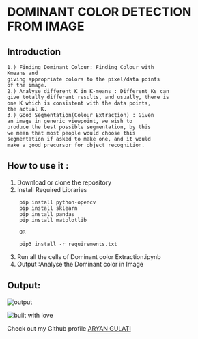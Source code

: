 # DOMINANT COLOR DETECTION FROM IMAGE 

## Introduction
```
1.) Finding Dominant Colour: Finding Colour with
Kmeans and
giving appropriate colors to the pixel/data points
of the image.
2.) Analyse different K in K-means : Different Ks can
give totally different results, and usually, there is
one K which is consistent with the data points,
the actual K.
3.) Good Segmentation(Colour Extraction) : Given
an image in generic viewpoint, we wish to
produce the best possible segmentation, by this
we mean that most people would choose this
segmentation if asked to make one, and it would
make a good precursor for object recognition.

```
## How to use it :
1. Download or clone the repository
2. Install Required Libraries
``` 
    pip install python-opencv
    pip install sklearn
    pip install pandas
    pip install matplotlib
    
    OR 
    
    pip3 install -r requirements.txt
```
3. Run all the cells of Dominant color Extraction.ipynb
4. Output :Analyse the Dominant color in Image<br>
## Output:
![output](https://user-images.githubusercontent.com/42711978/105338192-45c20d00-5c01-11eb-991b-a8822be225c5.jpg)


![built with love](https://forthebadge.com/images/badges/built-with-love.svg)

Check out my Github profile [ARYAN GULATI](https://github.com/aryangulati)
